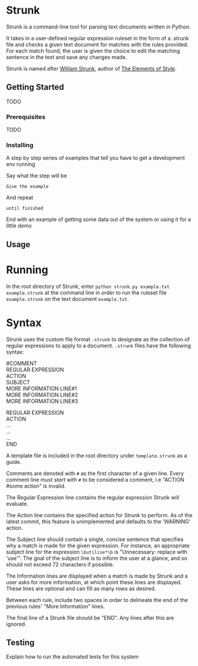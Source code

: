 # Strunk

Strunk is a command-line tool for parsing text documents written in Python.

It takes in a user-defined regular expression ruleset in the form of a
.strunk file and checks a given text document for matches with the rules
provided. For each match found, the user is given the choice to edit the
matching sentence in the text and save any changes made.

Strunk is named after [William Strunk](https://en.wikipedia.org/wiki/William_Strunk_Jr.),
author of [The Elements of Style](https://en.wikipedia.org/wiki/The_Elements_of_Style).

## Getting Started

TODO

### Prerequisites

TODO

### Installing

A step by step series of examples that tell you have to get a development env running

Say what the step will be

```
Give the example
```

And repeat

```
until finished
```

End with an example of getting some data out of the system or using it for a little demo

## Usage
# Running
In the root directory of Strunk, enter `python strunk.py example.txt example.strunk`
at the command line in order to run the ruleset file `example.strunk` on the text document `example.txt`.

# Syntax
Strunk uses the custom file format `.strunk` to designate as the collection of
regular expressions to apply to a document. `.strunk` files have the following syntax:

\#COMMENT  
REGULAR EXPRESSION  
ACTION    
SUBJECT  
MORE INFORMATION LINE#1  
MORE INFORMATION LINE#2  
MORE INFORMATION LINE#3  


REGULAR EXPRESSION  
ACTION  
...  
...  
...  
END  


A template file is included in the root directory under `template.strunk` as a
guide.

Comments are denoted with `#` as the first character of a given line. Every comment
line must _start_ with `#` to be considered a comment, i.e "ACTION \#some action" is
invalid.

The Regular Expression line contains the regular expression Strunk will evaluate.

The Action line contains the specified action for Strunk to perform. As of the
latest commit, this feature is unimplemented and defaults to the 'WARNING' action.

The Subject line should contain a single, concise sentence that specifies why a match
is made for the given expression. For instance, an appropriate subject line for the
expression `\butilise*\b` is "Unnecessary: replace with 'use'". The goal of the subject
line is to inform the user at a glance, and so should not exceed 72 characters if
possible.

The Information lines are displayed when a match is made by Strunk and a user asks
for more information, at which point these lines are displayed. These lines are
optional and can fill as many rows as desired.

Between each rule, include two spaces in order to delineate the end of the previous
rules' "More Information" lines.

The final line of a Strunk file should be "END". Any lines after this are ignored.

## Testing

Explain how to run the automated tests for this system
